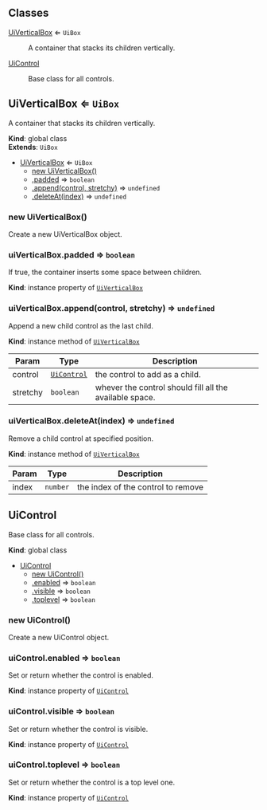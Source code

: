 ## Classes

<dl>
<dt><a href="#UiVerticalBox">UiVerticalBox</a> ⇐ <code>UiBox</code></dt>
<dd><p>A container that stacks its children vertically.</p>
</dd>
<dt><a href="#UiControl">UiControl</a></dt>
<dd><p>Base class for all controls.</p>
</dd>
</dl>

<a name="UiVerticalBox"></a>

## UiVerticalBox ⇐ <code>UiBox</code>
A container that stacks its children vertically.

**Kind**: global class  
**Extends**: <code>UiBox</code>  

* [UiVerticalBox](#UiVerticalBox) ⇐ <code>UiBox</code>
    * [new UiVerticalBox()](#new_UiVerticalBox_new)
    * [.padded](#UiBox+padded) ⇒ <code>boolean</code>
    * [.append(control, stretchy)](#UiBox+append) ⇒ <code>undefined</code>
    * [.deleteAt(index)](#UiBox+deleteAt) ⇒ <code>undefined</code>

<a name="new_UiVerticalBox_new"></a>

### new UiVerticalBox()
Create a new UiVerticalBox object.

<a name="UiBox+padded"></a>

### uiVerticalBox.padded ⇒ <code>boolean</code>
If true, the container inserts some space between children.

**Kind**: instance property of [<code>UiVerticalBox</code>](#UiVerticalBox)  
<a name="UiBox+append"></a>

### uiVerticalBox.append(control, stretchy) ⇒ <code>undefined</code>
Append a new child control as the last child.

**Kind**: instance method of [<code>UiVerticalBox</code>](#UiVerticalBox)  

| Param | Type | Description |
| --- | --- | --- |
| control | [<code>UiControl</code>](#UiControl) | the control to add as a child. |
| stretchy | <code>boolean</code> | whever the control should fill all the available space. |

<a name="UiBox+deleteAt"></a>

### uiVerticalBox.deleteAt(index) ⇒ <code>undefined</code>
Remove a child control at specified position.

**Kind**: instance method of [<code>UiVerticalBox</code>](#UiVerticalBox)  

| Param | Type | Description |
| --- | --- | --- |
| index | <code>number</code> | the index of the control to remove |

<a name="UiControl"></a>

## UiControl
Base class for all controls.

**Kind**: global class  

* [UiControl](#UiControl)
    * [new UiControl()](#new_UiControl_new)
    * [.enabled](#UiControl+enabled) ⇒ <code>boolean</code>
    * [.visible](#UiControl+visible) ⇒ <code>boolean</code>
    * [.toplevel](#UiControl+toplevel) ⇒ <code>boolean</code>

<a name="new_UiControl_new"></a>

### new UiControl()
Create a new UiControl object.

<a name="UiControl+enabled"></a>

### uiControl.enabled ⇒ <code>boolean</code>
Set or return whether the control is enabled.

**Kind**: instance property of [<code>UiControl</code>](#UiControl)  
<a name="UiControl+visible"></a>

### uiControl.visible ⇒ <code>boolean</code>
Set or return whether the control is visible.

**Kind**: instance property of [<code>UiControl</code>](#UiControl)  
<a name="UiControl+toplevel"></a>

### uiControl.toplevel ⇒ <code>boolean</code>
Set or return whether the control is a top level one.

**Kind**: instance property of [<code>UiControl</code>](#UiControl)  
